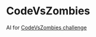# CodeVsZombies
AI for [CodeVsZombies challenge](https://www.codingame.com/ide/puzzle/code-vs-zombies)
